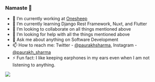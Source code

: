 ### Namaste 🙏

- 🔭 I’m currently working at [Onesheep](https://onesheep.org/)
- 🌱 I’m currently learning Django Rest Framework, Nuxt, and Flutter
- 👯 I’m looking to collaborate on all things mentioned above
- 🤔 I’m looking for help with all the things mentioned above
- 💬 Ask me about anything on Software Development
- 📫 How to reach me: Twitter - [@paurakhsharma](https://www.twitter.com/paurakhsharma), Instagram - [@paurakh_sharma](https://www.instagram.com/paurakh_sharma/)
- ⚡ Fun fact: I like keeping earphones in my ears even when I am not listening to anything.

<img src="https://github-readme-stats.vercel.app/api?username=paurakhsharma&&show_icons=true&title_color=ffffff&icon_color=ffffff&text_color=daf7dc&bg_color=e83640" />
